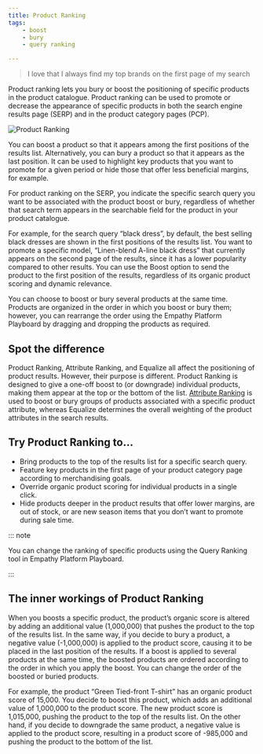 ```yaml
---
title: Product Ranking
tags:
    - boost
    - bury
    - query ranking

---
```


> I love that I always find my top brands on the first page of my search

Product ranking lets you bury or boost the positioning of specific products in the product catalogue. Product ranking can be used to promote or decrease the appearance of specific products in both the search engine results page (SERP) and in the product category pages (PCP).  

![Product Ranking](~@assets/media/features/overview-product-ranking.gif)
<br/>

You can boost a product so that it appears among the first positions of the results list. Alternatively, you can bury a product so that it appears as the last position. It can be used to highlight key products that you want to promote for a given period or hide those that offer less beneficial margins, for example.   

For product ranking on the SERP, you indicate the specific search query you want to be associated with the product boost or bury, regardless of whether that search term appears in the searchable field for the product in your product catalogue.  

For example, for the search query “black dress”, by default, the best selling black dresses are shown in the first positions of the results list. You want to promote a specific model, “Linen-blend A-line black dress” that currently appears on the second page of the results, since it has a lower popularity compared to other results. You can use the Boost option to send the product to the first position of the results, regardless of its organic product scoring and dynamic relevance.

 
You can choose to boost or bury several products at the same time. Products are organized in the order in which you boost or bury them; however, you can rearrange the order using the Empathy Platform Playboard by dragging and dropping the products as required.

<!-- include gif showing the original score of a product in Explain, then adding a boost to the product attribute and seeing how the score changes and the products move up the positioning-->


## Spot the difference
Product Ranking, Attribute Ranking, and Equalize all affect the positioning of product results. However, their purpose is different. Product Ranking is designed to give a one-off boost to (or downgrade) individual products, making them appear at the top or the bottom of the list. [Attribute Ranking](attribute-ranking-overview.md) is used to boost or bury groups of products associated with a specific product attribute, whereas Equalize determines the overall weighting of the product attributes in the search results.


## Try Product Ranking to…
- Bring products to the top of the results list for a specific search query.
- Feature key products in the first page of your product category page according to merchandising goals.
- Override organic product scoring for individual products in a single click.
- Hide products deeper in the product results that offer lower margins, are out of stock, or are new season items that you don’t want to promote during sale time.


::: note

You can change the ranking of specific products using the Query Ranking tool in Empathy Platform Playboard. <!-- add link to how to when available -->

::: 

## The inner workings of Product Ranking
When you boosts a specific product, the product’s organic score is altered by adding an additional value (1,000,000) that pushes the product to the top of the results list. In the same way, if you decide to bury a product, a negative value (-1,000,000) is applied to the product score, causing it to be placed in the last position of the results. If a boost is applied to several products at the same time, the boosted products are ordered according to the order in which you apply the boost. You can change the order of the boosted or buried products.   

For example, the product “Green Tied-front T-shirt” has an organic product score of 15,000. You decide to boost this product, which adds an additional value of 1,000,000 to the product score. The new product score is 1,015,000, pushing the product to the top of the results list. On the other hand, if you decide to downgrade the same product, a negative value is applied to the product score, resulting in a product score of -985,000 and pushing the product to the bottom of the list.